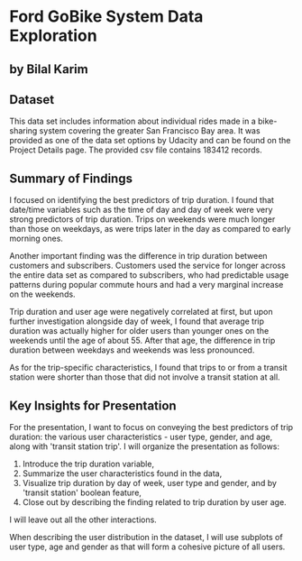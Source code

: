 # Ford GoBike System Data Exploration
## by Bilal Karim


## Dataset

This data set includes information about individual rides made in a bike-sharing system covering the greater San Francisco Bay area. It was provided as one of the data set options by Udacity and can be found on the Project Details page. The provided csv file contains 183412 records.


## Summary of Findings

I focused on identifying the best predictors of trip duration. I found that date/time variables such as the time of day and day of week were very strong predictors of trip duration. Trips on weekends were much longer than those on weekdays, as were trips later in the day as compared to early morning ones.

Another important finding was the difference in trip duration between customers and subscribers. Customers used the service for longer across the entire data set as compared to subscribers, who had predictable usage patterns during popular commute hours and had a very marginal increase on the weekends.

Trip duration and user age were negatively correlated at first, but upon further investigation alongside day of week, I found that average trip duration was actually higher for older users than younger ones on the weekends until the age of about 55. After that age, the difference in trip duration between weekdays and weekends was less pronounced.

As for the trip-specific characteristics, I found that trips to or from a transit station were shorter than those that did not involve a transit station at all.


## Key Insights for Presentation

For the presentation, I want to focus on conveying the best predictors of trip duration: the various user characteristics - user type, gender, and age, along with 'transit station trip'. I will organize the presentation as follows:
1. Introduce the trip duration variable,
2. Summarize the user characteristics found in the data,
3. Visualize trip duration by day of week, user type and gender, and by 'transit station' boolean feature,
4. Close out by describing the finding related to trip duration by user age.

I will leave out all the other interactions.

When describing the user distribution in the dataset, I will use subplots of user type, age and gender as that will form a cohesive picture of all users.